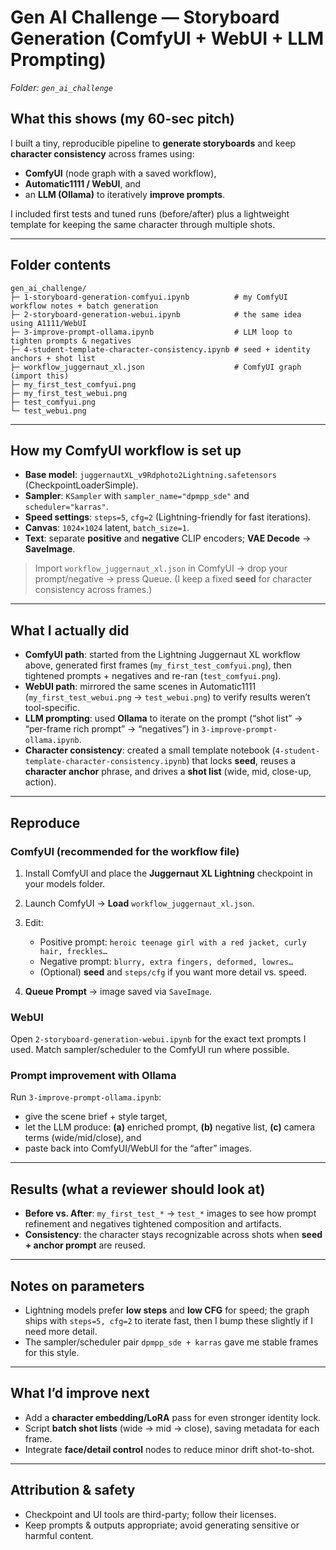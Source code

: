 # Gen AI Challenge — Storyboard Generation (ComfyUI + WebUI + LLM Prompting)

*Folder: `gen_ai_challenge`*

## What this shows (my 60-sec pitch)

I built a tiny, reproducible pipeline to **generate storyboards** and keep **character consistency** across frames using:

* **ComfyUI** (node graph with a saved workflow),
* **Automatic1111 / WebUI**, and
* an **LLM (Ollama)** to iteratively **improve prompts**.

I included first tests and tuned runs (before/after) plus a lightweight template for keeping the same character through multiple shots.

---

## Folder contents

```
gen_ai_challenge/
├─ 1-storyboard-generation-comfyui.ipynb          # my ComfyUI workflow notes + batch generation
├─ 2-storyboard-generation-webui.ipynb            # the same idea using A1111/WebUI
├─ 3-improve-prompt-ollama.ipynb                  # LLM loop to tighten prompts & negatives
├─ 4-student-template-character-consistency.ipynb # seed + identity anchors + shot list
├─ workflow_juggernaut_xl.json                    # ComfyUI graph (import this)
├─ my_first_test_comfyui.png
├─ my_first_test_webui.png
├─ test_comfyui.png
└─ test_webui.png
```

---

## How my ComfyUI workflow is set up

* **Base model**: `juggernautXL_v9Rdphoto2Lightning.safetensors` (CheckpointLoaderSimple).
* **Sampler**: `KSampler` with `sampler_name="dpmpp_sde"` and `scheduler="karras"`.
* **Speed settings**: `steps=5`, `cfg=2` (Lightning-friendly for fast iterations).
* **Canvas**: `1024×1024` latent, `batch_size=1`.
* **Text**: separate **positive** and **negative** CLIP encoders; **VAE Decode** → **SaveImage**.&#x20;

> Import `workflow_juggernaut_xl.json` in ComfyUI → drop your prompt/negative → press Queue. (I keep a fixed **seed** for character consistency across frames.)&#x20;

---

## What I actually did

* **ComfyUI path**: started from the Lightning Juggernaut XL workflow above, generated first frames (`my_first_test_comfyui.png`), then tightened prompts + negatives and re-ran (`test_comfyui.png`).&#x20;
* **WebUI path**: mirrored the same scenes in Automatic1111 (`my_first_test_webui.png` → `test_webui.png`) to verify results weren’t tool-specific.
* **LLM prompting**: used **Ollama** to iterate on the prompt (“shot list” → “per-frame rich prompt” → “negatives”) in `3-improve-prompt-ollama.ipynb`.
* **Character consistency**: created a small template notebook (`4-student-template-character-consistency.ipynb`) that locks **seed**, reuses a **character anchor** phrase, and drives a **shot list** (wide, mid, close-up, action).

---

## Reproduce 

### ComfyUI (recommended for the workflow file)

1. Install ComfyUI and place the **Juggernaut XL Lightning** checkpoint in your models folder.
2. Launch ComfyUI → **Load** `workflow_juggernaut_xl.json`.
3. Edit:

   * Positive prompt: `heroic teenage girl with a red jacket, curly hair, freckles…`
   * Negative prompt: `blurry, extra fingers, deformed, lowres…`
   * (Optional) **seed** and `steps/cfg` if you want more detail vs. speed.
4. **Queue Prompt** → image saved via `SaveImage`.&#x20;

### WebUI

Open `2-storyboard-generation-webui.ipynb` for the exact text prompts I used. Match sampler/scheduler to the ComfyUI run where possible.

### Prompt improvement with Ollama

Run `3-improve-prompt-ollama.ipynb`:

* give the scene brief + style target,
* let the LLM produce: **(a)** enriched prompt, **(b)** negative list, **(c)** camera terms (wide/mid/close), and
* paste back into ComfyUI/WebUI for the “after” images.

---

## Results (what a reviewer should look at)

* **Before vs. After**: `my_first_test_*` → `test_*` images to see how prompt refinement and negatives tightened composition and artifacts.
* **Consistency**: the character stays recognizable across shots when **seed + anchor prompt** are reused.

---

## Notes on parameters

* Lightning models prefer **low steps** and **low CFG** for speed; the graph ships with `steps=5, cfg=2` to iterate fast, then I bump these slightly if I need more detail.&#x20;
* The sampler/scheduler pair `dpmpp_sde + karras` gave me stable frames for this style.&#x20;

---

## What I’d improve next

* Add a **character embedding/LoRA** pass for even stronger identity lock.
* Script **batch shot lists** (wide → mid → close), saving metadata for each frame.
* Integrate **face/detail control** nodes to reduce minor drift shot-to-shot.

---

## Attribution & safety

* Checkpoint and UI tools are third-party; follow their licenses.
* Keep prompts & outputs appropriate; avoid generating sensitive or harmful content.
